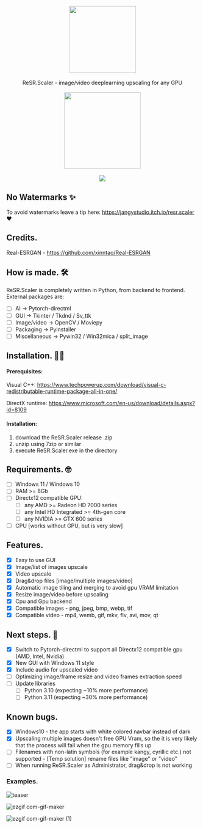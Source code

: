 <div align="center">
    <br>
    <img src="https://user-images.githubusercontent.com/32263112/202846672-027bc15c-8db1-424c-b241-5b466e66c66e.png" width="175"> </a> 
    <br><br> ReSR.Scaler - image/video deeplearning upscaling for any GPU <br><br>
    <a href="https://jangystudio.itch.io/resr.scaler">
         <img src="https://user-images.githubusercontent.com/86362423/162710522-c40c4f39-a6b9-48bc-84bc-1c6b78319f01.png" width="200">
    </a>
</div>
<br>
<div align="center">
    <img src="https://user-images.githubusercontent.com/32263112/202846779-fb3e26a3-de58-4266-a21f-5697236bc96c.PNG"> </a> 
</div>

## No Watermarks ✨
To avoid watermarks leave a tip here: https://jangystudio.itch.io/resr.scaler ❤

## Credits.

Real-ESRGAN - https://github.com/xinntao/Real-ESRGAN

## How is made. 🛠

ReSR.Scaler is completely written in Python, from backend to frontend. External packages are:
- [ ] AI  -> Pytorch-directml
- [ ] GUI -> Tkinter / Tkdnd / Sv_ttk
- [ ] Image/video -> OpenCV / Moviepy
- [ ] Packaging   -> Pyinstaller
- [ ] Miscellaneous -> Pywin32 / Win32mica / split_image

## Installation. 👨‍💻
#### Prerequisites: 
 Visual C++: https://www.techpowerup.com/download/visual-c-redistributable-runtime-package-all-in-one/
 
 DirectX runtime: https://www.microsoft.com/en-us/download/details.aspx?id=8109
 
#### Installation:
 1. download the ReSR.Scaler release .zip
 2. unzip using 7zip or similar
 3. execute ReSR.Scaler.exe in the directory

## Requirements. 🤓
- [ ] Windows 11 / Windows 10
- [ ] RAM >= 8Gb
- [ ] Directx12 compatible GPU:
    - [ ] any AMD >= Radeon HD 7000 series
    - [ ] any Intel HD Integrated >= 4th-gen core
    - [ ] any NVIDIA >=  GTX 600 series
- [ ] CPU [works without GPU, but is very slow]

## Features.

- [x] Easy to use GUI
- [x] Image/list of images upscale
- [x] Video upscale
- [x] Drag&drop files [image/multiple images/video]
- [x] Automatic image tiling and merging to avoid gpu VRAM limitation
- [x] Resize image/video before upscaling
- [x] Cpu and Gpu backend
- [x] Compatible images - png, jpeg, bmp, webp, tif  
- [x] Compatible video  - mp4, wemb, gif, mkv, flv, avi, mov, qt 

## Next steps. 🤫

- [x] Switch to Pytorch-directml to support all Directx12 compatible gpu (AMD, Intel, Nvidia)
- [x] New GUI with Windows 11 style
- [x] Include audio for upscaled video
- [ ] Optimizing image/frame resize and video frames extraction speed
- [ ] Update libraries 
    - [ ] Python 3.10 (expecting ~10% more performance) 
    - [ ] Python 3.11 (expecting ~30% more performance)

## Known bugs.
- [x] Windows10 - the app starts with white colored navbar instead of dark
- [x] Upscaling multiple images doesn't free GPU Vram, so the it is very likely that the process will fail when the gpu memory fills up
- [ ] Filenames with non-latin symbols (for example kangy, cyrillic etc.) not supported - [Temp solution] rename files like "image" or "video"
- [ ] When running ReSR.Scaler as Administrator, drag&drop is not working

### Examples.
![teaser](https://user-images.githubusercontent.com/32263112/202862469-ef70b5cc-3a23-496d-b4ae-59eb7fbd5a32.jpg)

![ezgif com-gif-maker](https://user-images.githubusercontent.com/32263112/202901817-266c7333-8939-462d-bd70-51617e4e9aee.gif)

![ezgif com-gif-maker (1)](https://user-images.githubusercontent.com/32263112/202902216-4ed5e87c-338f-452d-8d0c-f318ab912e31.gif)
